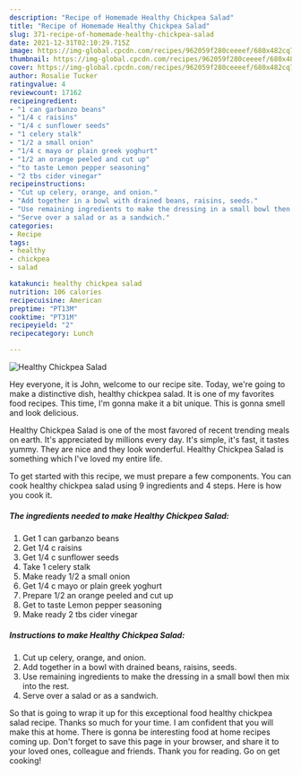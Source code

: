```yaml
---
description: "Recipe of Homemade Healthy Chickpea Salad"
title: "Recipe of Homemade Healthy Chickpea Salad"
slug: 371-recipe-of-homemade-healthy-chickpea-salad
date: 2021-12-31T02:10:29.715Z
image: https://img-global.cpcdn.com/recipes/962059f280ceeeef/680x482cq70/healthy-chickpea-salad-recipe-main-photo.jpg
thumbnail: https://img-global.cpcdn.com/recipes/962059f280ceeeef/680x482cq70/healthy-chickpea-salad-recipe-main-photo.jpg
cover: https://img-global.cpcdn.com/recipes/962059f280ceeeef/680x482cq70/healthy-chickpea-salad-recipe-main-photo.jpg
author: Rosalie Tucker
ratingvalue: 4
reviewcount: 17162
recipeingredient:
- "1 can garbanzo beans"
- "1/4 c raisins"
- "1/4 c sunflower seeds"
- "1 celery stalk"
- "1/2 a small onion"
- "1/4 c mayo or plain greek yoghurt"
- "1/2 an orange peeled and cut up"
- "to taste Lemon pepper seasoning"
- "2 tbs cider vinegar"
recipeinstructions:
- "Cut up celery, orange, and onion."
- "Add together in a bowl with drained beans, raisins, seeds."
- "Use remaining ingredients to make the dressing in a small bowl then mix into the rest."
- "Serve over a salad or as a sandwich."
categories:
- Recipe
tags:
- healthy
- chickpea
- salad

katakunci: healthy chickpea salad 
nutrition: 106 calories
recipecuisine: American
preptime: "PT13M"
cooktime: "PT31M"
recipeyield: "2"
recipecategory: Lunch

---
```



![Healthy Chickpea Salad](https://img-global.cpcdn.com/recipes/962059f280ceeeef/680x482cq70/healthy-chickpea-salad-recipe-main-photo.jpg)

Hey everyone, it is John, welcome to our recipe site. Today, we're going to make a distinctive dish, healthy chickpea salad. It is one of my favorites food recipes. This time, I'm gonna make it a bit unique. This is gonna smell and look delicious.

Healthy Chickpea Salad is one of the most favored of recent trending meals on earth. It's appreciated by millions every day. It's simple, it's fast, it tastes yummy. They are nice and they look wonderful. Healthy Chickpea Salad is something which I've loved my entire life.




To get started with this recipe, we must prepare a few components. You can cook healthy chickpea salad using 9 ingredients and 4 steps. Here is how you cook it.

<!--inarticleads1-->

##### The ingredients needed to make Healthy Chickpea Salad:

1. Get 1 can garbanzo beans
1. Get 1/4 c raisins
1. Get 1/4 c sunflower seeds
1. Take 1 celery stalk
1. Make ready 1/2 a small onion
1. Get 1/4 c mayo or plain greek yoghurt
1. Prepare 1/2 an orange peeled and cut up
1. Get to taste Lemon pepper seasoning
1. Make ready 2 tbs cider vinegar




<!--inarticleads2-->

##### Instructions to make Healthy Chickpea Salad:

1. Cut up celery, orange, and onion.
1. Add together in a bowl with drained beans, raisins, seeds.
1. Use remaining ingredients to make the dressing in a small bowl then mix into the rest.
1. Serve over a salad or as a sandwich.




So that is going to wrap it up for this exceptional food healthy chickpea salad recipe. Thanks so much for your time. I am confident that you will make this at home. There is gonna be interesting food at home recipes coming up. Don't forget to save this page in your browser, and share it to your loved ones, colleague and friends. Thank you for reading. Go on get cooking!
